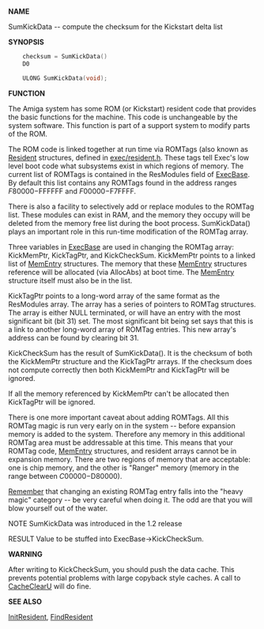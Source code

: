 
**NAME**

SumKickData -- compute the checksum for the Kickstart delta list

**SYNOPSIS**

```c
    checksum = SumKickData()
    D0

    ULONG SumKickData(void);

```
**FUNCTION**

The Amiga system has some ROM (or Kickstart) resident code that
provides the basic functions for the machine.  This code is
unchangeable by the system software.  This function is part of a
support system to modify parts of the ROM.

The ROM code is linked together at run time via ROMTags (also known
as [Resident](_OOAO) structures, defined in [exec/resident.h](_OOAO).  These tags tell
Exec's low level boot code what subsystems exist in which regions of
memory.  The current list of ROMTags is contained in the ResModules
field of [ExecBase](_OOYE).  By default this list contains any ROMTags found
in the address ranges $F80000-$FFFFFF and $F00000-$F7FFFF.

There is also a facility to selectively add or replace modules to the
ROMTag list.  These modules can exist in RAM, and the memory they
occupy will be deleted from the memory free list during the boot
process.  SumKickData() plays an important role in this run-time
modification of the ROMTag array.

Three variables in [ExecBase](_OOYE) are used in changing the ROMTag array:
KickMemPtr, KickTagPtr, and KickCheckSum. KickMemPtr points to a
linked list of [MemEntry](_OOXY) structures. The memory that these [MemEntry](_OOXY)
structures reference will be allocated (via AllocAbs) at boot time.
The [MemEntry](_OOXY) structure itself must also be in the list.

KickTagPtr points to a long-word array of the same format as the
ResModules array.  The array has a series of pointers to ROMTag
structures.  The array is either NULL terminated, or will have an
entry with the most significant bit (bit 31) set.  The most
significant bit being set says that this is a link to another
long-word array of ROMTag entries.  This new array's address can be
found by clearing bit 31.

KickCheckSum has the result of SumKickData().  It is the checksum of
both the KickMemPtr structure and the KickTagPtr arrays.  If the
checksum does not compute correctly then both KickMemPtr and
KickTagPtr will be ignored.

If all the memory referenced by KickMemPtr can't be allocated then
KickTagPtr will be ignored.

There is one more important caveat about adding ROMTags. All this
ROMTag magic is run very early on in the system -- before expansion
memory is added to the system. Therefore any memory in this
additional ROMTag area must be addressable at this time. This means
that your ROMTag code, [MemEntry](_OOXY) structures, and resident arrays
cannot be in expansion memory.  There are two regions of memory that
are acceptable:  one is chip memory, and the other is &#034;Ranger&#034; memory
(memory in the range between $C00000-$D80000).

[Remember](_OODT) that changing an existing ROMTag entry falls into the
&#034;heavy magic&#034; category -- be very careful when doing it.  The odd are
that you will blow yourself out of the water.

NOTE
SumKickData was introduced in the 1.2 release

RESULT
Value to be stuffed into ExecBase-&#062;KickCheckSum.

**WARNING**

After writing to KickCheckSum, you should push the data cache.
This prevents potential problems with large copyback style caches.
A call to [CacheClearU](CacheClearU) will do fine.

**SEE ALSO**

[InitResident](InitResident), [FindResident](FindResident)
